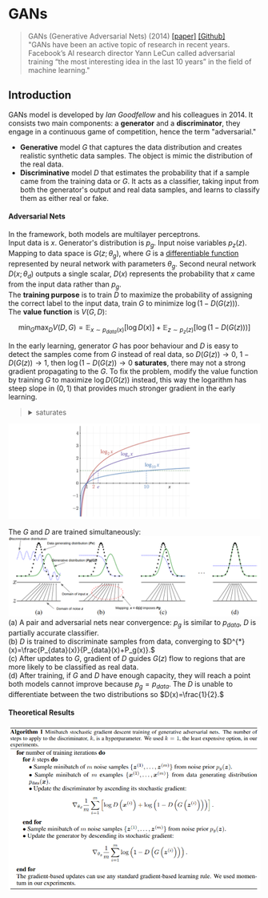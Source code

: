 # GANs

> GANs (Generative Adversarial Nets) (2014) [[paper]](https://arxiv.org/pdf/1406.2661.pdf) [[Github]](https://github.com/goodfeli/adversarial)  
> "GANs have been an active topic of research in recent years. Facebook’s AI research director Yann LeCun called adversarial training “the most interesting idea in the last 10 years” in the field of machine learning."

## Introduction

GANs model is developed by _Ian Goodfellow_ and his colleagues in 2014. It consists two main components: a **generator** and a **discriminator**, they engage in a continuous game of competition, hence the term "adversarial."
- **Generative** model $G$ that captures the data distribution and creates realistic synthetic data samples. The object is mimic the distribution of the real data.
- **Discriminative** model $D$ that estimates the probability that if a sample came from the training data or $G$. It acts as a classifier, taking input from both the generator's output and real data samples, and learns to classify them as either real or fake.

#### Adversarial Nets  
In the framework, both models are multilayer perceptrons.   
Input data is $x$. Generator's distribution is $p_g$. Input noise variables $p_z(z)$. Mapping to data space is $G(z;\theta_g)$, where $G$ is a [differentiable function](https://en.wikipedia.org/wiki/Differentiable_function) represented by neural network with parameters $\theta_g$. Second neural network $D(x;\theta_d)$ outputs a single scalar, $D(x)$ represents the probability that $x$ came from the input data rather than $p_g$.  
The **training purpose** is to train $D$ to maximize the probability of assigning the correct label to the input data, train $G$ to minimize $\log(1-D(G(z)))$.  
The **value function** is $V(G,D)$:

$$
\min_G\max_D V(D,G)=\mathop{\mathbb{E}}_{x\sim p_{data}(x)}[\log{D(x)}]+\mathop{\mathbb{E}}_{z\sim p_{z}(z)}[\log{(1-D(G(z)))}]
$$

In the early learning, generator $G$ has poor behaviour and $D$ is easy to detect the samples come from $G$ instead of real data, so $D(G(z))\to0$, $1-D(G(z))\to1$, then $\log(1-D(G(z))\to0$ **saturates**, there may not a strong gradient propagating to the $G$. To fix the problem, modify the value function by training $G$ to maximize $\log{D(G(z))}$ instead, this way the logarithm has steep slope in $(0,1)$ that provides much stronger gradient in the early learning.   

> <details>
>  <summary>saturates</summary> 
>  "saturates" refers to a situation where the learning process has reached a plateau or a point where improvements are limited. This can happen when the generator or discriminator becomes too powerful, resulting in a lack of meaningful gradients for the other component to learn from.
> </details>


![curve of logarithm functions](../../resources/Logarithm_plots.png)

The $G$ and $D$ are trained simultaneously:
![GAN training process](../../resources/gan_training_process.png)
(a) A pair and adversarial nets near convergence: $p_g$ is similar to $p_{data}$, $D$ is partially accurate classifier.  
(b) $D$ is trained to discriminate samples from data, converging to $D^{*}(x)=\frac{P_{data}(x)}{P_{data}(x)+P_g(x)}.$  
(c) After updates to $G$, gradient of $D$ guides $G(z)$ flow to regions that are more likely to be classified as real data.  
(d) After training, if $G$ and $D$ have enough capacity, they will reach a point both models cannot improve because $p_g=p_{data}$. The $D$ is unable to differentiate between the two distributions so $D(x)=\frac{1}{2}.$  

#### Theoretical Results

![pseudocode](../../resources/gan_algorithms_pseudocode.png)














